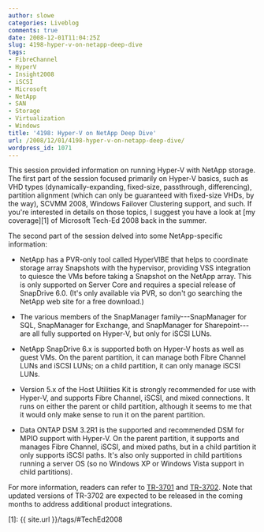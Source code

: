 ```yaml
---
author: slowe
categories: Liveblog
comments: true
date: 2008-12-01T11:04:25Z
slug: 4198-hyper-v-on-netapp-deep-dive
tags:
- FibreChannel
- HyperV
- Insight2008
- iSCSI
- Microsoft
- NetApp
- SAN
- Storage
- Virtualization
- Windows
title: '4198: Hyper-V on NetApp Deep Dive'
url: /2008/12/01/4198-hyper-v-on-netapp-deep-dive/
wordpress_id: 1071
---
```


This session provided information on running Hyper-V with NetApp storage. The first part of the session focused primarily on Hyper-V basics, such as VHD types (dynamically-expanding, fixed-size, passthrough, differencing), partition alignment (which can only be guaranteed with fixed-size VHDs, by the way), SCVMM 2008, Windows Failover Clustering support, and such. If you're interested in details on those topics, I suggest you have a look at [my coverage][1] of Microsoft Tech-Ed 2008 back in the summer.

The second part of the session delved into some NetApp-specific information:

* NetApp has a PVR-only tool called HyperVIBE that helps to coordinate storage array Snapshots with the hypervisor, providing VSS integration to quiesce the VMs before taking a Snapshot on the NetApp array. This is only supported on Server Core and requires a special release of SnapDrive 6.0. (It's only available via PVR, so don't go searching the NetApp web site for a free download.)

* The various members of the SnapManager family---SnapManager for SQL, SnapManager for Exchange, and SnapManager for Sharepoint---are all fully supported on Hyper-V, but only for iSCSI LUNs.

* NetApp SnapDrive 6.x is supported both on Hyper-V hosts as well as guest VMs. On the parent partition, it can manage both Fibre Channel LUNs and iSCSI LUNs; on a child partition, it can only manage iSCSI LUNs.

* Version 5.x of the Host Utilities Kit is strongly recommended for use with Hyper-V, and supports Fibre Channel, iSCSI, and mixed connections. It runs on either the parent or child partition, although it seems to me that it would only make sense to run it on the parent partition.

* Data ONTAP DSM 3.2R1 is the supported and recommended DSM for MPIO support with Hyper-V. On the parent partition, it supports and manages Fibre Channel, iSCSI, and mixed paths, but in a child partition it only supports iSCSI paths. It's also only supported in child partitions running a server OS (so no Windows XP or Windows Vista support in child partitions).

For more information, readers can refer to [TR-3701](http://www.netapp.com/us/library/technical-reports/tr-3701.html) and [TR-3702](http://www.netapp.com/us/library/technical-reports/tr-3702.html). Note that updated versions of TR-3702 are expected to be released in the coming months to address additional product integrations.

[1]: {{ site.url }}/tags/#TechEd2008
